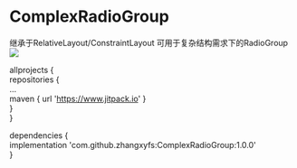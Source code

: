 # ComplexRadioGroup 
继承于RelativeLayout/ConstraintLayout 可用于复杂结构需求下的RadioGroup
[![](https://www.jitpack.io/v/zhangxyfs/ComplexRadioGroup.svg)](https://www.jitpack.io/#zhangxyfs/ComplexRadioGroup)  


allprojects {  
	repositories {  
		...  
		maven { url 'https://www.jitpack.io' }  
	}  
}  

dependencies {  
        implementation 'com.github.zhangxyfs:ComplexRadioGroup:1.0.0'  
}  
